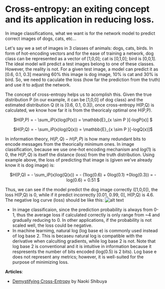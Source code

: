 
# Cross-entropy: an exiting concept and its application in reducing loss. 

In image classifications, what we want is for the network model to predict correct images of dogs, cats, etc...

Let's say we a set of images in 3 classes of animals: dogs, cats, birds. In form of hot-encoding vectors and for the ease 
of training a network, dog class can be represented as a vector of [1,0,0]; cat is [0,1,0]; bird is [0,0,1]. The ideal model
will predict a test images belong to one of these classes. However, the reality is not. For a given test image, a model 
can predict it as [0.6, 0.1, 0.3] meaning 60% this image is dog image, 10% is cat and 30% is bird. So, we need to caculate the loss (how far the prediction from the truth) and use it to adjust the network. 

The concept of cross-entropy helps us to acomplish this. Given the true distribution P (in our example, it can be [1,0,0] of dog class) and the estimated distribution Q (it is [0.6, 0.1, 0.3]), once cross-entropy H(P,Q) is calculated, we know how far it is from the theoricaly optimal one H(P,P). 
<p align="center"> $H(P,P) = - \sum_iP(x)log(P(x)) = \mathbb{E}_{x \sim P }[-logP(x)] $ </p>

<p align="center"> $H(P,Q) = - \sum_iP(x)log(Q(x)) = \mathbb{E}_{x \sim P }[-logQ(x)]$ </p>

In information theory, $H(P,Q) - H(P,P)$ is how many redundant bits to encode messages from the theorically minimum ones.
In image classification, because we use one-hot encoding mechanism and $log(1)$ is 0, the $H(P,Q)$ is itself the distance (loss) from the truth distribution. Using example above, the loss of predicting that image is (given we've already know it is dog image) is: 
<p align="center"> $H(P,Q) = - \sum_iP(x)log(Q(x)) = - (1log(0.6) + 0log(0.1) +0log(0.3)) = -log(0.6) = 0.51 $  </p>

Thus, we can see if the model predict the dog image correctly ([1,0,0]), the loss H(P,Q) is 0, while if it predict incorrectly [0.01, 0.99, 0], H(P,Q) is 4.6.  The negative log curve (loss) should be like this: 
![alt text](http://www.sosmath.com/algebra/logs/log4/log42/log422/gl30.gif)

 - In image classificaion, since the prediction probability is always from 0-1, thus the average loss if calculated correctly is only range from ~4 and gradually reducing to 0. In other applications, if the probability is not scaled well, the loss could be negative. 
 - In machine learnimg, natural log (log base e) is commonly used instead of log base 2. This is becaseu natural log is compatible with the derivative when calculting gradients, while log base 2 is not. Note that log base 2 is conventional and it is intuitive in information because it respresents the number of bits encoded (log(0.5) is 2 bits). Log base e does not represent any metrics; however, it is well-suited for the purpose of minimizing loss.
 
 **Articles**: 
 - [Demystifying Cross-Entropy](https://towardsdatascience.com/demystifying-cross-entropy-e80e3ad54a8) by  Naoki Shibuya
 

